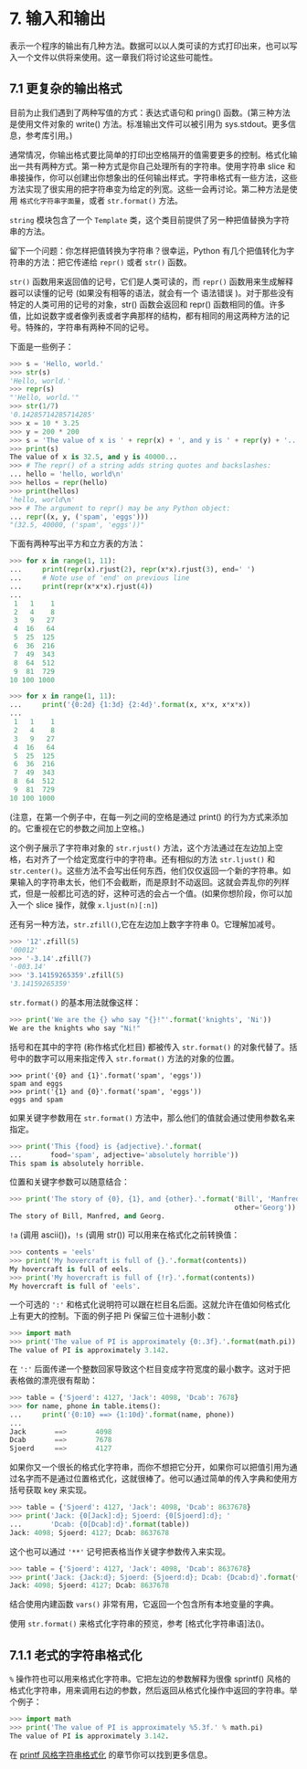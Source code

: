 # 7. 输入和输出

表示一个程序的输出有几种方法。数据可以以人类可读的方式打印出来，也可以写入一个文件以供将来使用。这一章我们将讨论这些可能性。

## 7.1 更复杂的输出格式

目前为止我们遇到了两种写值的方式：表达式语句和 pring() 函数。(第三种方法是使用文件对象的 write() 方法。标准输出文件可以被引用为 sys.stdout。更多信息，参考库引用。)

通常情况，你输出格式要比简单的打印出空格隔开的值需要更多的控制。格式化输出一共有两种方式。第一种方式是你自己处理所有的字符串。使用字符串 slice 和串接操作，你可以创建出你想象出的任何输出样式。字符串格式有一些方法，这些方法实现了很实用的把字符串变为给定的列宽。这些一会再讨论。第二种方法是使用 `格式化字符串字面量`，或者 `str.format()` 方法。

`string` 模块包含了一个 `Template` 类，这个类目前提供了另一种把值替换为字符串的方法。

留下一个问题：你怎样把值转换为字符串？很幸运，Python 有几个把值转化为字符串的方法：把它传递给 `repr()` 或者 `str()` 函数。

`str()` 函数用来返回值的记号，它们是人类可读的，而 `repr()` 函数用来生成解释器可以读懂的记号 (如果没有相等的语法，就会有一个 语法错误 )。对于那些没有特定的人类可用的记号的对象，str() 函数会返回和 repr() 函数相同的值。许多值，比如说数字或者像列表或者字典那样的结构，都有相同的用这两种方法的记号。特殊的，字符串有两种不同的记号。

下面是一些例子：

```python
>>> s = 'Hello, world.'
>>> str(s)
'Hello, world.'
>>> repr(s)
"'Hello, world.'"
>>> str(1/7)
'0.14285714285714285'
>>> x = 10 * 3.25
>>> y = 200 * 200
>>> s = 'The value of x is ' + repr(x) + ', and y is ' + repr(y) + '...'
>>> print(s)
The value of x is 32.5, and y is 40000...
>>> # The repr() of a string adds string quotes and backslashes:
... hello = 'hello, world\n'
>>> hellos = repr(hello)
>>> print(hellos)
'hello, world\n'
>>> # The argument to repr() may be any Python object:
... repr((x, y, ('spam', 'eggs')))
"(32.5, 40000, ('spam', 'eggs'))"
```

下面有两种写出平方和立方表的方法：

```python
>>> for x in range(1, 11):
...     print(repr(x).rjust(2), repr(x*x).rjust(3), end=' ')
...     # Note use of 'end' on previous line
...     print(repr(x*x*x).rjust(4))
...
 1   1    1
 2   4    8
 3   9   27
 4  16   64
 5  25  125
 6  36  216
 7  49  343
 8  64  512
 9  81  729
10 100 1000

>>> for x in range(1, 11):
...     print('{0:2d} {1:3d} {2:4d}'.format(x, x*x, x*x*x))
...
 1   1    1
 2   4    8
 3   9   27
 4  16   64
 5  25  125
 6  36  216
 7  49  343
 8  64  512
 9  81  729
10 100 1000
```

(注意，在第一个例子中，在每一列之间的空格是通过 print() 的行为方式来添加的。它重视在它的参数之间加上空格。)

这个例子展示了字符串对象的 `str.rjust()` 方法，这个方法通过在左边加上空格，右对齐了一个给定宽度行中的字符串。还有相似的方法 `str.ljust()` 和 `str.center()`。这些方法不会写出任何东西，他们仅仅返回一个新的字符串。如果输入的字符串太长，他们不会截断，而是原封不动返回。这就会弄乱你的列样式，但是一般都比可选的好，这种可选的会占一个值。(如果你想阶段，你可以加入一个 slice 操作，就像 `x.ljust(n)[:n]`)

还有另一种方法，`str.zfill()`,它在左边加上数字字符串 0。它理解加减号。

```python
>>> '12'.zfill(5)
'00012'
>>> '-3.14'.zfill(7)
'-003.14'
>>> '3.14159265359'.zfill(5)
'3.14159265359'
```

`str.format()` 的基本用法就像这样：

```python
>>> print('We are the {} who say "{}!"'.format('knights', 'Ni'))
We are the knights who say "Ni!"
```

括号和在其中的字符 (称作格式化栏目) 都被传入 `str.format()` 的对象代替了。括号中的数字可以用来指定传入 `str.format()` 方法的对象的位置。

```phython
>>> print('{0} and {1}'.format('spam', 'eggs'))
spam and eggs
>>> print('{1} and {0}'.format('spam', 'eggs'))
eggs and spam
```

如果关键字参数用在 `str.format()` 方法中，那么他们的值就会通过使用参数名来指定。

```python
>>> print('This {food} is {adjective}.'.format(
...       food='spam', adjective='absolutely horrible'))
This spam is absolutely horrible.
```

位置和关键字参数可以随意结合：

```python
>>> print('The story of {0}, {1}, and {other}.'.format('Bill', 'Manfred',
                                                       other='Georg'))
The story of Bill, Manfred, and Georg.
```

`!a` (调用 ascii())，`!s` (调用 str()) 可以用来在格式化之前转换值：

```python
>>> contents = 'eels'
>>> print('My hovercraft is full of {}.'.format(contents))
My hovercraft is full of eels.
>>> print('My hovercraft is full of {!r}.'.format(contents))
My hovercraft is full of 'eels'.
``` 

一个可选的 `':'` 和格式化说明符可以跟在栏目名后面。这就允许在值如何格式化上有更大的控制。下面的例子把 Pi 保留三位十进制小数：

```python
>>> import math
>>> print('The value of PI is approximately {0:.3f}.'.format(math.pi))
The value of PI is approximately 3.142.
```

在 `':'` 后面传递一个整数回家导致这个栏目变成字符宽度的最小数字。这对于把表格做的漂亮很有帮助：

```python
>>> table = {'Sjoerd': 4127, 'Jack': 4098, 'Dcab': 7678}
>>> for name, phone in table.items():
...     print('{0:10} ==> {1:10d}'.format(name, phone))
...
Jack       ==>       4098
Dcab       ==>       7678
Sjoerd     ==>       4127
```

如果你又一个很长的格式化字符串，而你不想把它分开，如果你可以把值引用为通过名字而不是通过位置格式化，这就很棒了。他可以通过简单的传入字典和使用方括号获取 key 来实现。

```python
>>> table = {'Sjoerd': 4127, 'Jack': 4098, 'Dcab': 8637678}
>>> print('Jack: {0[Jack]:d}; Sjoerd: {0[Sjoerd]:d}; '
...       'Dcab: {0[Dcab]:d}'.format(table))
Jack: 4098; Sjoerd: 4127; Dcab: 8637678
```

这个也可以通过 `'**'` 记号把表格当作关键字参数传入来实现。

```python
>>> table = {'Sjoerd': 4127, 'Jack': 4098, 'Dcab': 8637678}
>>> print('Jack: {Jack:d}; Sjoerd: {Sjoerd:d}; Dcab: {Dcab:d}'.format(**table))
Jack: 4098; Sjoerd: 4127; Dcab: 8637678
```

结合使用内建函数 `vars()` 非常有用，它返回一个包含所有本地变量的字典。

使用 `str.format()` 来格式化字符串的预览，参考 [格式化字符串语]法()。

## 7.1.1 老式的字符串格式化

`%` 操作符也可以用来格式化字符串。它把左边的参数解释为很像 sprintf() 风格的格式化字符串，用来调用右边的参数，然后返回从格式化操作中返回的字符串。举个例子：

```python
>>> import math
>>> print('The value of PI is approximately %5.3f.' % math.pi)
The value of PI is approximately 3.142.
```

在 [printf 风格字符串格式化]() 的章节你可以找到更多信息。